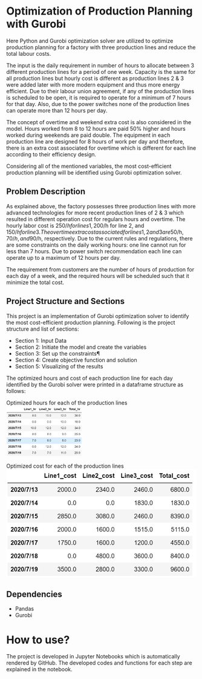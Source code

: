# Optimization of Production Planning with Gurobi
Here Python and Gurobi optimization solver are utilized to optimize production planning for a factory with three production lines and reduce the total labour costs.

The input is the daily requirement in number of hours to allocate between 3 different production lines for a period of one week. Capacity is the same for all production lines but hourly cost is different as production lines 2 & 3 were added later with more modern equipment and thus more energy efficient. Due to their labour union agreement, if any of the production lines is scheduled to be open, it is required to operate for a minimum of 7 hours for that day. Also, due to the power switches none of the production lines can operate more than 12 hours per day.

The concept of overtime and weekend extra cost is also considered in the model. Hours worked from 8 to 12 hours are paid 50% higher and hours worked during weekends are paid double. The equipment in each production line are designed for 8 hours of work per day and therefore, there is an extra cost associated for overtime which is different for each line according to their efficiency design.

Considering all of the mentioned variables, the most cost-efficient production planning will be identified using Gurobi optimization solver.

## Problem Description

As explained above, the factory possesses three production lines with more advanced technologies for more recent production lines of 2 & 3 which resulted in different operation cost for regulars hours and overtime. The hourly labor cost is 250$/h for lines 1, 200$/h for line 2, and 150$/h for line 3. The overtime extra cost associated for lines 1, 2 and 3 are 50$/h, 70$/h, and 90$/h, respectively. Due to the current rules and regulations, there are some constraints on the daily working hours: one line cannot run for less than 7 hours. Due to power switch recommendation each line can operate up to a maximum of 12 hours per day.

The requirement from customers are the number of hours of production for each day of a week, and the required hours will be scheduled such that it minimize the total cost. 


## Project Structure and Sections

This project is an implementation of Gurobi optimization solver to identify the  most cost-efficient production planning. Following is the project structure and list of sections:

* Section 1: Input Data
* Section 2: Initiate the model and create the variables
* Section 3: Set up the constraints¶
* Section 4: Create objective function and solution
* Section 5: Visualizing of the results

The optimized hours and cost of each production line for each day identified by the Gurobi solver were printed in a dataframe structure as follows:

Optimized hours for each of the production lines
<img src="Output/Hours_production_lines.png" alt="drawing" width="200"/>

Optimized cost for each of the production lines
![Cost_production_lines.png](Output/Cost_production_lines.png)

## Dependencies
* Pandas
* Gurobi 


How to use?
===========
The project is developed in Jupyter Notebooks which is automatically rendered by GitHub. The developed codes and functions for each step are explained in the notebook.









